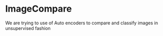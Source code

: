 # ImageCompare
We are trying to use of Auto encoders to compare and classify images in unsupervised fashion
